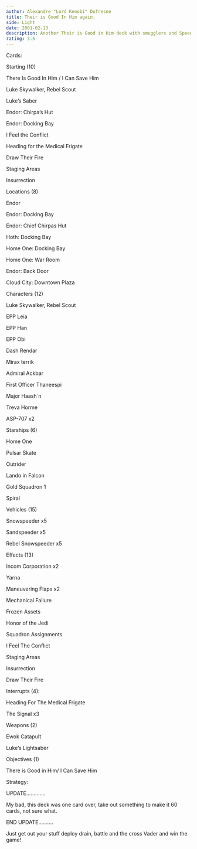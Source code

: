 ```yaml
---
author: Alexandre "Lord Kenobi" Dufresne
title: Their is Good In Him again.
side: Light
date: 2001-02-13
description: Another Their is Good in Him deck with smugglers and Speeders.
rating: 3.5
---
```

Cards: 

Starting (10)

There Is Good In Him / I Can Save Him
Luke Skywalker, Rebel Scout 
Luke’s Saber
Endor: Chirpa’s Hut
Endor: Docking Bay
I Feel the Conflict
Heading for the Medical Frigate 
Draw Their Fire
Staging Areas
Insurrection

Locations (8)

Endor
Endor: Docking Bay 
Endor: Chief Chirpas Hut  
Hoth: Docking Bay
Home One: Docking Bay 
Home One: War Room 
Endor: Back Door
Cloud City: Downtown Plaza

Characters (12)

Luke Skywalker, Rebel Scout 
EPP Leia 
EPP Han 
EPP Obi 
Dash Rendar 
Mirax terrik 
Admiral Ackbar 
First Officer Thaneespi 
Major Haash`n 
Treva Horme
ASP-707 x2

Starships (6)

Home One 
Pulsar Skate 
Outrider 
Lando in Falcon 
Gold Squadron 1
Spiral 

Vehicles (15)

Snowspeeder x5
Sandspeeder x5
Rebel Snowspeeder x5

Effects (13)

Incom Corporation x2
Yarna 
Maneuvering Flaps x2 
Mechanical Failure
Frozen Assets
Honor of the Jedi
Squadron Assignments 
I Feel The Conflict 
Staging Areas 
Insurrection 
Draw Their Fire  

Interrupts (4):

Heading For The Medical Frigate 
The Signal x3 

Weapons (2)

Ewok Catapult
Luke&#8217;s Lightsaber 

Objectives (1)

There is Good in Him/ I Can Save Him 


Strategy: 

UPDATE.............

My bad, this deck was one card over, take out something to make it 60 cards, not sure what.

END UPDATE..........

Just get out your stuff deploy drain, battle and the cross Vader and win the game! 